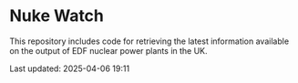 # Nuke Watch

This repository includes code for retrieving the latest information available on the output of EDF nuclear power plants in the UK.

Last updated: 2025-04-06 19:11